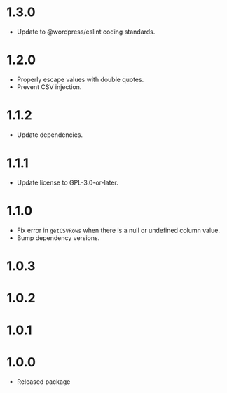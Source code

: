 # 1.3.0

-   Update to @wordpress/eslint coding standards.

# 1.2.0

-   Properly escape values with double quotes.
-   Prevent CSV injection.

# 1.1.2

-   Update dependencies.

# 1.1.1

-   Update license to GPL-3.0-or-later.

# 1.1.0

-   Fix error in `getCSVRows` when there is a null or undefined column value.
-   Bump dependency versions.

# 1.0.3

# 1.0.2

# 1.0.1

# 1.0.0

-   Released package
